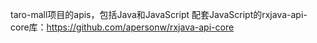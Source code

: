 taro-mall项目的apis，包括Java和JavaScript
配套JavaScript的rxjava-api-core库：https://github.com/apersonw/rxjava-api-core
